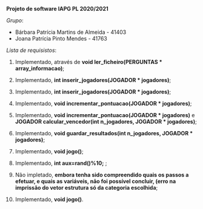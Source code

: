 **Projeto de software IAPG PL 2020/2021**

*Grupo*:
* Bárbara Patrícia Martins de Almeida - 41403
* Joana Patrícia Pinto Mendes - 41763

*Lista de requisistos*:

1. Implementado, através de **void ler_ficheiro(PERGUNTAS * array_informacao)**;
2. Implementado, **int inserir_jogadores(JOGADOR * jogadores)**;
3. Implementado, **int inserir_jogadores(JOGADOR * jogadores)**;
4. Implementado, **void incrementar_pontuacao(JOGADOR * jogadores)**;
5. Implementado, **void incrementar_pontuacao(JOGADOR * jogadores)** e **JOGADOR calcular_vencedor(int n_jogadores, JOGADOR * jogadores)**;

6. Implementado, **void guardar_resultados(int n_jogadores, JOGADOR * jogadores)**;
7. Implementado, **void jogo()**;
8. Implementado, **int aux=rand()%10;**  ;
9. Não impletado, **embora tenha sido compreendido quais os passos a efetuar, e quais as variáveis, não foi possível concluir, (erro na imprissão do vetor estrutura só da categoria escolhida**;
10. Implementado, **void jogo()**.